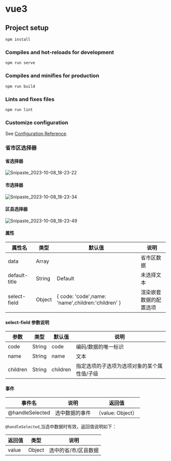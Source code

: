 # vue3

## Project setup
```
npm install
```

### Compiles and hot-reloads for development
```
npm run serve
```

### Compiles and minifies for production
```
npm run build
```

### Lints and fixes files
```
npm run lint
```

### Customize configuration
See [Configuration Reference](https://cli.vuejs.org/config/).

### 省市区选择器

#### 省选择器

![Snipaste_2023-10-08_18-23-22](C:\Users\Administrator\Pictures\Screenshots\Snipaste_2023-10-08_18-23-22.png)

#### 市选择器

![Snipaste_2023-10-08_18-23-34](C:\Users\Administrator\Pictures\Screenshots\Snipaste_2023-10-08_18-23-34.png)

#### 区县选择器

![Snipaste_2023-10-08_18-23-49](C:\Users\Administrator\Pictures\Screenshots\Snipaste_2023-10-08_18-23-49.png)

#### 属性

| 属性名        | 类型   | 默认值                                            | 说明                   |
| ------------- | ------ | ------------------------------------------------- | ---------------------- |
| data          | Array  |                                                   | 省市区数据             |
| default-title | String | Default                                           | 未选择文本             |
| select-field  | Object | { code: 'code',name: 'name',children:'children' } | 渲染嵌套数据的配置选项 |

#### select-field 参数说明

| 参数     | 类型   | 默认值   | 说明                                        |
| -------- | ------ | -------- | ------------------------------------------- |
| code     | String | code     | 编码/数据的唯一标识                         |
| name     | String | name     | 文本                                        |
| children | String | children | 指定选项的子选项为选项对象的某个属性值/子级 |

#### 事件

| 事件名          | 说明           | 返回值            |
| --------------- | -------------- | ----------------- |
| @handleSelected | 选中数据的事件 | （value: Object） |

`@handleSelected`,当选中数据时有效，返回值说明如下：

| 返回值 | 类型   | 说明                 |
| ------ | ------ | -------------------- |
| value  | Object | 选中的省/市/区县数据 |
